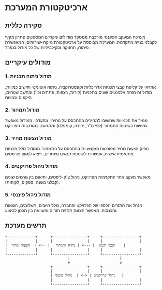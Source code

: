 # ארכיטקטורת המערכת

## סקירה כללית

מערכת המעקב הפיננסי מורכבת ממספר מודולים עיקריים המספקים פתרון מקיף לקבלני בנייה מתקדמת. המערכת מבוססת על ארכיטקטורת מיקרו-שירותים, המאפשרת פיתוח, תחזוקה וסקילביליות של כל מודול בנפרד.

## מודולים עיקריים

### 1. מודול ניתוח תכניות

אחראי על קליטת קבצי תכניות אדריכליות וקונסטרוקציה, ניתוח אוטומטי וחישוב כמויות. מודול זה מזהה אלמנטים שונים בתכניות (קירות, רצפות, פתחים וכו') ומחשב שטחים, היקפים וכמויות.

### 2. מודול תמחור

ממיר את הכמויות שחושבו למחירים בהתבסס על מחירון מתעדכן. המודול מאפשר גמישות בשיטות התמחור (לפי מ"ר, יחידה, קומפלט) ומתחשב במורכבות הפרויקט.

### 3. מודול הצעות מחיר

מפיק הצעות מחיר מפורטות ומקצועיות בהתבסס על התמחור. המודול כולל תבניות מותאמות אישית, אפשרות להוספת תנאים מיוחדים, וייצוא למגוון פורמטים.

### 4. מודול ניהול פרויקטים

מאפשר מעקב אחר התקדמות הפרויקט, ניהול צ'ק-ליסטים, ותיאום בין גורמים שונים (קבלני משנה, ספקים, לקוחות).

### 5. מודול ניהול פיננסי

מנהל את התזרים הכספי של הפרויקט והחברה, כולל חיובים, תשלומים, הוצאות והכנסות. מאפשר תצוגת תחזית תזרים והשוואה בין תכנון לביצוע.

## תרשים מערכת

```
+-------------+      +----------------+     +-----------------+
|             |      |                |     |                 |
|  קבצי תכנון  | ---> | ניתוח ותמחור   | --> |  הצעות מחיר    |
|             |      |                |     |                 |
+-------------+      +----------------+     +-----------------+
                             |                       |
                             v                       v
                     +----------------+     +-----------------+
                     |                |     |                 |
                     | ניהול פרויקטים | <-> |  ניהול פיננסי   |
                     |                |     |                 |
                     +----------------+     +-----------------+
```
